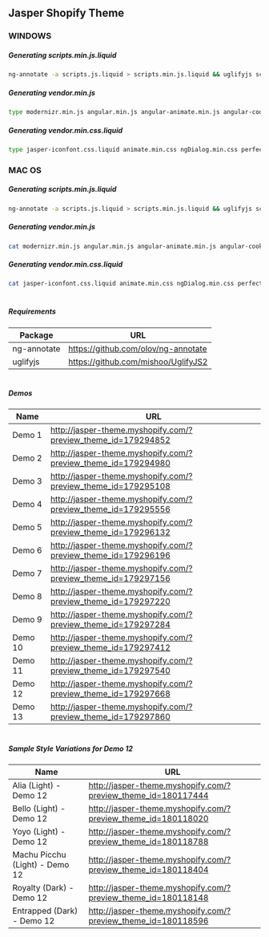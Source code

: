 ## Jasper Shopify Theme

### WINDOWS

##### Generating _scripts.min.js.liquid_
```sh
ng-annotate -a scripts.js.liquid > scripts.min.js.liquid && uglifyjs scripts.min.js.liquid -o scripts.min.js.liquid --compress sequences=false --mangle
```
    
##### Generating _vendor.min.js_
```sh
type modernizr.min.js angular.min.js angular-animate.min.js angular-cookies.min.js angular-sanitize.min.js angular-touch.min.js es6-promise.auto.min.js imagesLoaded.min.js popper.min.js sticky-kit.min.js perfect-scrollbar.min.js fastclick.min.js scrollreveal.min.js tether.min.js bootstrap.min.js angular-notify.min.js masonry.pkgd.min.js ui-bootstrap-custom-tpls-2.5.0.min.js flickity.pkgd.min.js flickity-imagesloaded.js angular-flickity.min.js ng-map.min.js instafeed.min.js ngDialog.min.js wip-image-zoom.min.js wip-youtube.min.js angular-video-background.min.js jquery.currencies.min.js > vendor.min.js
```

##### Generating _vendor.min.css.liquid_
```sh
type jasper-iconfont.css.liquid animate.min.css ngDialog.min.css perfect-scrollbar.min.css ui-bootstrap-custom-2.5.0-csp.css wip-image-zoom.min.css wip-youtube.min.css flags.css > vendor.min.css.liquid
```

### MAC OS

##### Generating _scripts.min.js.liquid_
```sh
ng-annotate -a scripts.js.liquid > scripts.min.js.liquid && uglifyjs scripts.min.js.liquid -o scripts.min.js.liquid --compress sequences=false --mangle
```

##### Generating _vendor.min.js_
```sh
cat modernizr.min.js angular.min.js angular-animate.min.js angular-cookies.min.js angular-sanitize.min.js angular-touch.min.js es6-promise.auto.min.js imagesLoaded.min.js popper.min.js sticky-kit.min.js perfect-scrollbar.min.js fastclick.min.js scrollreveal.min.js tether.min.js bootstrap.min.js angular-notify.min.js masonry.pkgd.min.js ui-bootstrap-custom-tpls-2.5.0.min.js flickity.pkgd.min.js flickity-imagesloaded.js angular-flickity.min.js ng-map.min.js instafeed.min.js ngDialog.min.js wip-image-zoom.min.js wip-youtube.min.js angular-video-background.min.js jquery.currencies.min.js > vendor.min.js
```

##### Generating _vendor.min.css.liquid_
```sh
cat jasper-iconfont.css.liquid animate.min.css ngDialog.min.css perfect-scrollbar.min.css ui-bootstrap-custom-2.5.0-csp.css wip-image-zoom.min.css wip-youtube.min.css flags.css > vendor.min.css.liquid
```

#
##### Requirements
| Package | URL |
| ------ | ------ |
| ng-annotate | https://github.com/olov/ng-annotate |
| uglifyjs | https://github.com/mishoo/UglifyJS2 |


#
##### Demos
| Name | URL |
| ------ | ------ |
| Demo 1 | http://jasper-theme.myshopify.com/?preview_theme_id=179294852 |
| Demo 2 | http://jasper-theme.myshopify.com/?preview_theme_id=179294980 |
| Demo 3 | http://jasper-theme.myshopify.com/?preview_theme_id=179295108 |
| Demo 4 | http://jasper-theme.myshopify.com/?preview_theme_id=179295556 |
| Demo 5 | http://jasper-theme.myshopify.com/?preview_theme_id=179296132 |
| Demo 6 | http://jasper-theme.myshopify.com/?preview_theme_id=179296196 |
| Demo 7 | http://jasper-theme.myshopify.com/?preview_theme_id=179297156 |
| Demo 8 | http://jasper-theme.myshopify.com/?preview_theme_id=179297220 |
| Demo 9 | http://jasper-theme.myshopify.com/?preview_theme_id=179297284 |
| Demo 10| http://jasper-theme.myshopify.com/?preview_theme_id=179297412 |
| Demo 11| http://jasper-theme.myshopify.com/?preview_theme_id=179297540 |
| Demo 12| http://jasper-theme.myshopify.com/?preview_theme_id=179297668 |
| Demo 13| http://jasper-theme.myshopify.com/?preview_theme_id=179297860 |


#
##### Sample Style Variations for Demo 12
| Name | URL |
| ------ | ------ |
| Alia (Light) - Demo 12 | http://jasper-theme.myshopify.com/?preview_theme_id=180117444 |
| Bello (Light) - Demo 12 | http://jasper-theme.myshopify.com/?preview_theme_id=180118020 |
| Yoyo (Light) - Demo 12 | http://jasper-theme.myshopify.com/?preview_theme_id=180118788 |
| Machu Picchu (Light) - Demo 12 | http://jasper-theme.myshopify.com/?preview_theme_id=180118404 |
| Royalty (Dark) - Demo 12 | http://jasper-theme.myshopify.com/?preview_theme_id=180118148 |
| Entrapped (Dark) - Demo 12 | http://jasper-theme.myshopify.com/?preview_theme_id=180118596 |
